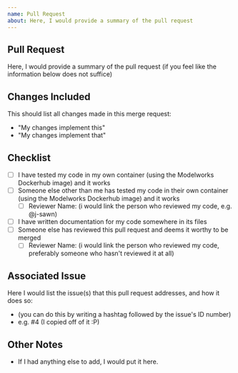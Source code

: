 ```yaml
---
name: Pull Request
about: Here, I would provide a summary of the pull request
---
```


## Pull Request
Here, I would provide a summary of the pull request (if you feel like the information below does not suffice)

## Changes Included
This should list all changes made in this merge request:
* "My changes implement this"
* "My changes implement that"

## Checklist
* [ ] I have tested my code in my own container (using the Modelworks Dockerhub image) and it works
* [ ] Someone else other than me has tested my code in their own container (using the Modelworks Dockerhub image) and it works
  * [ ] Reviewer Name: (i would link the person who reviewed my code, e.g. @j-sawn)
* [ ] I have written documentation for my code somewhere in its files
* [ ] Someone else has reviewed this pull request and deems it worthy to be merged 
  * [ ] Reviewer Name: (i would link the person who reviewed my code, preferably someone who hasn't reviewed it at all)

## Associated Issue
Here I would list the issue(s) that this pull request addresses, and how it does so:
* (you can do this by writing a hashtag followed by the issue's ID number)
* e.g. #4 (I copied off of it :P)

## Other Notes
* If I had anything else to add, I would put it here.
